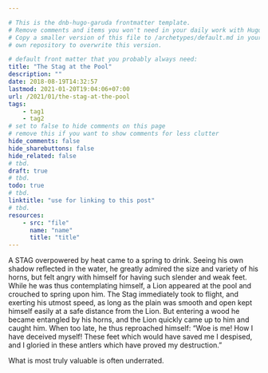 ```yaml
---

# This is the dnb-hugo-garuda frontmatter template. 
# Remove comments and items you won't need in your daily work with Hugo.
# Copy a smaller version of this file to /archetypes/default.md in your
# own repository to overwrite this version.

# default front matter that you probably always need:
title: "The Stag at the Pool"
description: ""
date: 2018-08-19T14:32:57
lastmod: 2021-01-20T19:04:06+07:00
url: /2021/01/the-stag-at-the-pool
tags:
    - tag1
    - tag2
# set to false to hide comments on this page
# remove this if you want to show comments for less clutter
hide_comments: false
hide_sharebuttons: false
hide_related: false
# tbd.
draft: true
# tbd.
todo: true
# tbd.
linktitle: "use for linking to this post"
# tbd.
resources:
    - src: "file"
      name: "name"
      title: "title"
---
```

A STAG overpowered by heat came to a spring to drink. Seeing his own shadow reflected in the water, he greatly admired the size and variety of his horns, but felt angry with himself for having such slender and weak feet. While he was thus contemplating himself, a Lion appeared at the pool and crouched to spring upon him. The Stag immediately took to flight, and exerting his utmost speed, as long as the plain was smooth and open kept himself easily at a safe distance from the Lion. But entering a wood he became entangled by his horns, and the Lion quickly came up to him and caught him. When too late, he thus reproached himself: “Woe is me! How I have deceived myself! These feet which would have saved me I despised, and I gloried in these antlers which have proved my destruction.”

What is most truly valuable is often underrated.
